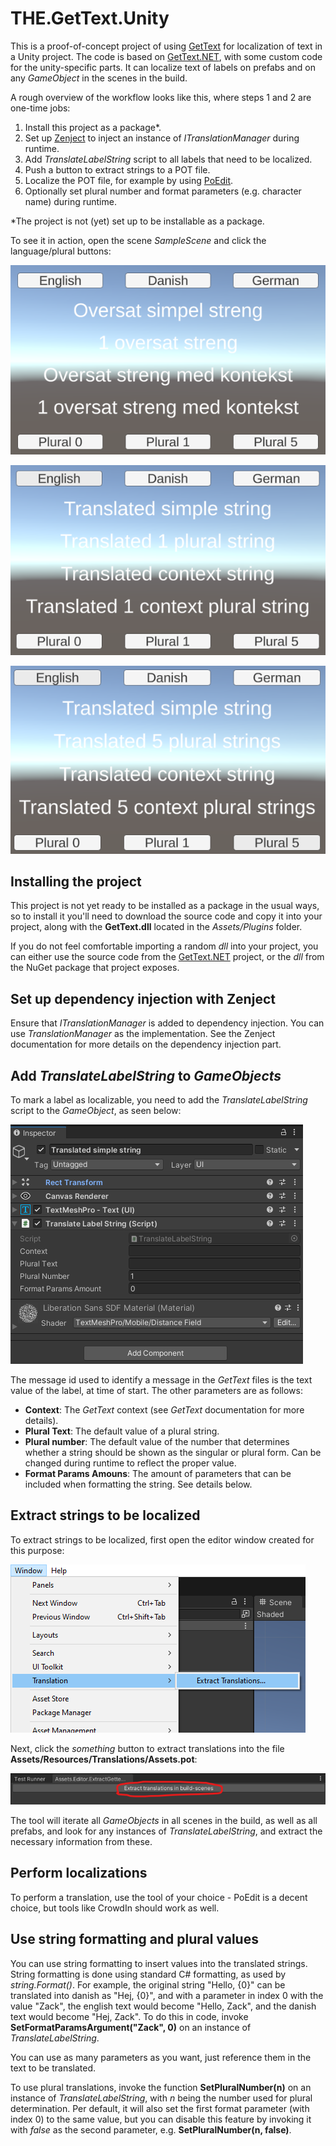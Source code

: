 # THE.GetText.Unity

This is a proof-of-concept project of using
[GetText](https://www.gnu.org/software/gettext/) for localization of text in a
Unity project. The code is based on
[GetText.NET](https://github.com/perpetualKid/GetText.NET), with some custom
code for the unity-specific parts. It can localize text of labels on prefabs and
on any *GameObject* in the scenes in the build.

A rough overview of the workflow looks like this, where steps 1 and 2 are
one-time jobs:

1. Install this project as a package*.
2. Set up [Zenject](https://github.com/modesttree/Zenject) to inject an instance
  of *ITranslationManager* during runtime.
3. Add *TranslateLabelString* script to all labels that need to be localized.
4. Push a button to extract strings to a POT file.
5. Localize the POT file, for example by using [PoEdit](https://poedit.net/).
6. Optionally set plural number and format parameters (e.g. character name)
  during runtime.

\*The project is not (yet) set up to be installable as a package.

To see it in action, open the scene *SampleScene* and click the language/plural
buttons:

![Sample scene, initially](Docs/SampleScene_1.png)

![Sample scene, changing language to english](Docs/SampleScene_2.png)

![Sample scene, english language with plural values](Docs/SampleScene_3.png)

## Installing the project

This project is not yet ready to be installed as a package in the usual ways, so
to install it you'll need to download the source code and copy it into your
project, along with the **GetText.dll** located in the *Assets/Plugins* folder.

If you do not feel comfortable importing a random *dll* into your project, you
can either use the source code from the
[GetText.NET](https://github.com/perpetualKid/GetText.NET) project, or the *dll*
from the NuGet package that project exposes.

## Set up dependency injection with **Zenject**

Ensure that *ITranslationManager* is added to dependency injection. You can use
*TranslationManager* as the implementation. See the Zenject documentation for
more details on the dependency injection part.

## Add *TranslateLabelString* to *GameObjects*

To mark a label as localizable, you need to add the *TranslateLabelString*
script to the *GameObject*, as seen below:

![TranslateLabelString instance](Docs/TranslateLabelStringInstance.png)

The message id used to identify a message in the *GetText* files is the text
value of the label, at time of start. The other parameters are as follows:

* **Context**: The *GetText* context (see *GetText* documentation for more
  details).
* **Plural Text**: The default value of a plural string.
* **Plural number**: The default value of the number that determines whether a
  string should be shown as the singular or plural form. Can be changed during
  runtime to reflect the proper value.
* **Format Params Amouns**: The amount of parameters that can be included when
  formatting the string. See details below.

## Extract strings to be localized

To extract strings to be localized, first open the editor window created for
this purpose:

![Open translation extraction editor window](Docs/OpenTranslationWindow.png)

Next, click the *something* button to extract translations into the file
**Assets/Resources/Translations/Assets.pot**:

![Extract localization strings](Docs/ExtractTranslations.png)

The tool will iterate all *GameObjects* in all scenes in the build, as well as
all prefabs, and look for any instances of *TranslateLabelString*, and extract
the necessary information from these.

## Perform localizations

To perform a translation, use the tool of your choice - PoEdit is a decent
choice, but tools like CrowdIn should work as well.

## Use string formatting and plural values

You can use string formatting to insert values into the translated strings.
String formatting is done using standard C# formatting, as used by
*string.Format()*. For example, the original string "Hello, {0}" can be
translated into danish as "Hej, {0}", and with a parameter in index 0 with the
value "Zack", the english text would become "Hello, Zack", and the danish text
would become "Hej, Zack". To do this in code, invoke
**SetFormatParamsArgument("Zack", 0)** on an instance of *TranslateLabelString*.

You can use as many parameters as you want, just reference them in the text to
be translated.

To use plural translations, invoke the function **SetPluralNumber(n)** on an
instance of *TranslateLabelString*, with *n* being the number used for plural
determination. Per default, it will also set the first format parameter (with
index 0) to the same value, but you can disable this feature by invoking it with
*false* as the second parameter, e.g. **SetPluralNumber(n, false)**.
